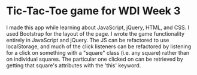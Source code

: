# Tic-Tac-Toe game for WDI Week 3

I made this app while learning about JavaScript, jQuery, HTML, and CSS. I used Bootstrap for the layout of the page. I wrote the game functionality entirely in JavaScript and jQuery. The JS can be refactored to use localStorage, and much of the click listeners can be refactored by listening for a click on something with a "square" class (i.e. any square) rather than on individual squares. The particular one clicked on can be retrieved by getting that square's attributes with the 'this' keyword. 
